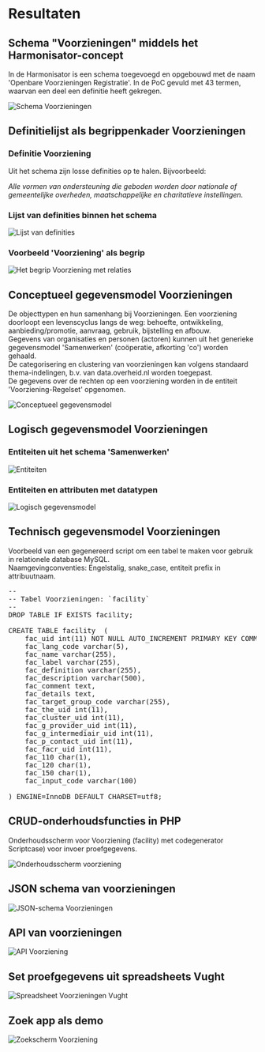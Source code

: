 # Resultaten

## Schema "Voorzieningen" middels het Harmonisator-concept

In de Harmonisator is een schema toegevoegd en opgebouwd met de naam 'Openbare Voorzieningen Registratie'. In de PoC gevuld met 43 termen, waarvan een deel een definitie heeft gekregen. 

![Schema Voorzieningen](https://user-images.githubusercontent.com/38116193/205655519-42198c6a-9a8f-441a-8ee0-5ce9fcd9df12.png)

## Definitielijst als begrippenkader Voorzieningen

### Definitie Voorziening

Uit het schema zijn losse definities op te halen. Bijvoorbeeld:

_Alle vormen van ondersteuning die geboden worden door nationale of gemeentelijke overheden, maatschappelijke en charitatieve instellingen._

### Lijst van definities binnen het schema

![Lijst van definities](https://user-images.githubusercontent.com/38116193/205656955-ec5e073b-781d-4c18-8b82-1e806c22a1dd.png)

### Voorbeeld 'Voorziening' als begrip

![Het begrip Voorziening met relaties](https://user-images.githubusercontent.com/38116193/205665168-b7a7b855-ffb1-4a70-8733-756dadade4e4.png)

## Conceptueel gegevensmodel Voorzieningen

De objecttypen en hun samenhang bij Voorzieningen. Een voorziening doorloopt een levenscyclus langs de weg: behoefte, ontwikkeling, aanbieding/promotie, aanvraag, gebruik, bijstelling en afbouw.<br />
Gegevens van organisaties en personen (actoren) kunnen uit het generieke gegevensmodel 'Samenwerken' (coöperatie, afkorting 'co') worden gehaald.<br />
De categorisering en clustering van voorzieningen kan volgens standaard thema-indelingen, b.v. van data.overheid.nl worden toegepast.<br />
De gegevens over de rechten op een voorziening worden in de entiteit 'Voorziening-Regelset' opgenomen.

![Conceptueel gegevensmodel](https://user-images.githubusercontent.com/38116193/205755700-32737e16-adcb-4bc4-842b-17e51fd641da.png)


## Logisch gegevensmodel Voorzieningen

### Entiteiten uit het schema 'Samenwerken' 

![Entiteiten](https://user-images.githubusercontent.com/38116193/205666362-0a61b557-38e4-4cf6-ad96-ca2e91a1b98b.png)

### Entiteiten en attributen met datatypen

![Logisch gegevensmodel](https://user-images.githubusercontent.com/38116193/205658305-f3e5aef4-a323-47a4-9885-b71fec4dfb3e.png)


## Technisch gegevensmodel Voorzieningen 
Voorbeeld van een gegenereerd script om een tabel te maken voor gebruik in relationele database MySQL. <br />
Naamgevingconventies: Engelstalig, snake_case, entiteit prefix in attribuutnaam.

<pre>
--
-- Tabel Voorzieningen: `facility`
--
DROP TABLE IF EXISTS facility; 
 
CREATE TABLE facility  ( 
	fac_uid int(11) NOT NULL AUTO_INCREMENT PRIMARY KEY COMMENT 'versie 0.1.15',
	fac_lang_code varchar(5),
	fac_name varchar(255),
	fac_label varchar(255),
	fac_definition varchar(255),
	fac_description varchar(500),
	fac_comment text,
	fac_details text,
	fac_target_group_code varchar(255),
	fac_the_uid int(11),
	fac_cluster_uid int(11),
	fac_g_provider_uid int(11),
	fac_g_intermediair_uid int(11),
	fac_p_contact_uid int(11),
	fac_facr_uid int(11),
	fac_110 char(1),
	fac_120 char(1),
	fac_150 char(1),	
	fac_input_code varchar(100) 
	
) ENGINE=InnoDB DEFAULT CHARSET=utf8; 
</pre>

## CRUD-onderhoudsfuncties in PHP

Onderhoudsscherm voor Voorziening (facility) met codegenerator Scriptcase) voor invoer proefgegevens.

![Onderhoudsscherm voorziening](https://user-images.githubusercontent.com/38116193/205668389-71b40245-fa14-4168-b403-ae1f086d8268.png)


## JSON schema van voorzieningen

![JSON-schema Voorzieningen](https://user-images.githubusercontent.com/38116193/205662637-36268a82-cd85-432a-a845-de2e21bed2bc.png)


## API van voorzieningen

![API Voorziening](https://user-images.githubusercontent.com/38116193/205690100-e3b4f503-e542-416a-90ff-a9f206416102.png)


## Set proefgegevens uit spreadsheets Vught

![Spreadsheet Voorzieningen Vught](https://user-images.githubusercontent.com/38116193/205686905-267871d1-85cf-402d-bc31-dd65d3084047.png)


## Zoek app als demo

![Zoekscherm Voorziening](https://user-images.githubusercontent.com/38116193/205693081-f218c65a-019f-4f23-a6fe-accf298ba298.png)

